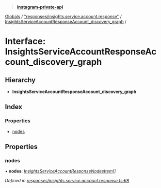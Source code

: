 > **[instagram-private-api](../README.md)**

[Globals](../README.md) / ["responses/insights.service.account.response"](../modules/_responses_insights_service_account_response_.md) / [InsightsServiceAccountResponseAccount_discovery_graph](_responses_insights_service_account_response_.insightsserviceaccountresponseaccount_discovery_graph.md) /

# Interface: InsightsServiceAccountResponseAccount_discovery_graph

## Hierarchy

* **InsightsServiceAccountResponseAccount_discovery_graph**

## Index

### Properties

* [nodes](_responses_insights_service_account_response_.insightsserviceaccountresponseaccount_discovery_graph.md#nodes)

## Properties

###  nodes

• **nodes**: *[InsightsServiceAccountResponseNodesItem](_responses_insights_service_account_response_.insightsserviceaccountresponsenodesitem.md)[]*

*Defined in [responses/insights.service.account.response.ts:68](https://github.com/dilame/instagram-private-api/blob/3e16058/src/responses/insights.service.account.response.ts#L68)*